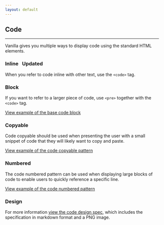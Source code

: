 ```yaml
---
layout: default
---
```


## Code

<hr>

Vanilla gives you multiple ways to display code using the standard HTML elements.

### Inline <span class="p-label--updated" style="margin-left: 0.5rem;">Updated</span>

When you refer to code inline with other text, use the <code>&lt;code&gt;</code> tag.

### Block

If you want to refer to a larger piece of code, use <code>&lt;pre&gt;</code> together with the <code>&lt;code&gt;</code> tag.

<a href="/examples/base/code/"
    class="js-example">
View example of the base code block
</a>

### Copyable

Code copyable should be used when presenting the user with a small snippet of code that they will likely want to copy and paste.

<a href="/examples/patterns/code-copyable/"
    class="js-example">
View example of the code copyable pattern
</a>

### Numbered

The code numbered pattern can be used when displaying large blocks of code to enable users to quickly reference a specific line.

<a href="/examples/patterns/code-numbered/"
    class="js-example">
View example of the code numbered pattern
</a>

### Design

For more information [view the code design spec](https://github.com/ubuntudesign/vanilla-design/tree/master/Code), which includes the specification in markdown format and a PNG image.
